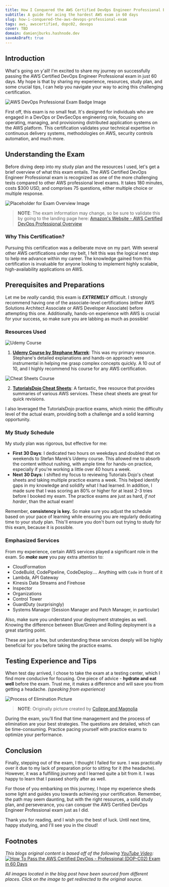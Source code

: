```yaml
---
title: How I Conquered the AWS Certified DevOps Engineer Professional Exam in 60 Days
subtitle: A guide for acing the hardest AWS exam in 60 days
slug: how-i-conquered-the-aws-devops-professional-exam
tags: aws, awscertified, dopc02, devops
cover: TBD
domain: damienjburks.hashnode.dev
saveAsDraft: true
---
```



## Introduction

What's going on y'all! I'm excited to share my journey on successfully passing the AWS Certified DevOps Engineer Professional exam in just 60 days. My hope is that by sharing my experience, resources, study plan, and some crucial tips, I can help you navigate your way to acing this challenging certification.

![AWS DevOps Professional Exam Badge Image](https://raw.githubusercontent.com/The-DevSec-Blueprint/dsb-digest/main/assets/conquered_aws_devops_pro/devops_pro_logo.png)

First off, this exam is no small feat. It's designed for individuals who are engaged in a DevOps or DevSecOps engineering role, focusing on operating, managing, and provisioning distributed application systems on the AWS platform. This certification validates your technical expertise in continuous delivery systems, methodologies on AWS, security controls automation, and much more.

## Understanding the Exam

Before diving deep into my study plan and the resources I used, let's get a brief overview of what this exam entails. The AWS Certified DevOps Engineer Professional exam is recognized as one of the more challenging tests compared to other AWS professional level exams. It takes 180 minutes, costs $300 USD, and comprises 75 questions, either multiple choice or multiple response.

![Placeholder for Exam Overview Image](https://raw.githubusercontent.com/The-DevSec-Blueprint/dsb-digest/main/assets/conquered_aws_devops_pro/exam_overview.png)
> **NOTE**: The exam information may change, so be sure to validate this by going to the landing page here: [Amazon's Website - AWS Certified DevOps Professional Overview](https://aws.amazon.com/certification/certified-devops-engineer-professional/)

### Why This Certification?

Pursuing this certification was a deliberate move on my part. With several other AWS certifications under my belt, I felt this was the logical next step to help me advance within my career. The knowledge gained from this certification is invaluable for anyone looking to implement highly scalable, high-availability applications on AWS.

## Prerequisites and Preparations

Let me be _really_ candid; this exam is **_EXTREMELY_** difficult. I strongly recommend having one of the associate-level certifications (either AWS Solutions Architect Associate or AWS Developer Associate) before attempting this one. Additionally, hands-on experience with AWS is crucial for your success, so make sure you are labbing as much as possible!

### Resources Used

![Udemy Course](https://raw.githubusercontent.com/The-DevSec-Blueprint/dsb-digest/main/assets/conquered_aws_devops_pro/stephanes_course.jpeg)

1. [**Udemy Course by Stephane Marrek**](https://www.udemy.com/course/aws-certified-devops-engineer-professional-hands-on/): This was my primary resource. Stephane's detailed explanations and hands-on approach were instrumental in helping me grasp complex concepts quickly. A 10 out of 10, and I highly recommend his course for any AWS certification.

![Cheat Sheets Course](https://raw.githubusercontent.com/The-DevSec-Blueprint/dsb-digest/main/assets/conquered_aws_devops_pro/tutorials_dojo_cheat_sheets.png)

2. [**TutorialsDojo Cheat Sheets**](https://tutorialsdojo.com/aws-cheat-sheets/): A fantastic, free resource that provides summaries of various AWS services. These cheat sheets are great for quick revisions. 

I also leveraged the TutorialsDojo practice exams, which mimic the difficulty level of the actual exam, providing both a challenge and a solid learning opportunity.

### My Study Schedule

My study plan was rigorous, but effective for me:

- **First 30 Days**: I dedicated two hours on weekdays and doubled that on weekends to Stefan Marek’s Udemy course. This allowed me to absorb the content without rushing, with ample time for hands-on practice, especially if you're working a little over 40 hours a week.
- **Next 30 Days**: I shifted my focus to reviewing Tutorials Dojo's cheat sheets and taking multiple practice exams a week. This helped identify gaps in my knowledge and solidify what I had learned. In addition, I made sure that I was scoring an 80% or higher for at least 2-3 tries before I booked my exam. The practice exams are just as hard, _if not harder_, than the actual exam!

Remember, **consistency is key.** So make sure you adjust the schedule based on your pace of learning while ensuring you are regularly dedicating time to your study plan. This'll ensure you don't burn out trying to study for this exam, because it is possible.

### Emphasized Services

From my experience, certain AWS services played a significant role in the exam. So _**make sure**_ you pay extra attention to:

- CloudFormation
- CodeBuild, CodePipeline, CodeDeploy.... Anything with `Code` in front of it
- Lambda, API Gateway
- Kinesis Data Streams and Firehose
- Inspector
- Organizations
- Control Tower
- GuardDuty (surprisingly)
- Systems Manager (Session Manager and Patch Manager, in particular)

Also, make sure you understand your deployment strategies as well. Knowing the difference between Blue/Green and Rolling deployment is a great starting point.

These are just a few, but understanding these services deeply will be highly beneficial for you before taking the practice exams.

## Testing Experience and Tips

When test day arrived, I chose to take the exam at a testing center, which I find more conducive for focusing. One piece of advice - **hydrate and eat well** before the exam. Trust me, it makes a difference and will save you from getting a headache. _(speaking from experience)_

![Process of Elimination Picture](https://raw.githubusercontent.com/The-DevSec-Blueprint/dsb-digest/main/assets/conquered_aws_devops_pro/process_elimination.jpg)
> **NOTE**: Originally picture created by [College and Magnolia](https://www.collegeandmagnolia.com/2012/2/27/2829595/process-of-elimination-lets-determine-what-a-playoff-should-not-be)

During the exam, you’ll find that time management and the process of elimination are your best strategies. The questions are detailed, which can be time-consuming. Practice pacing yourself with practice exams to optimize your performance.

## Conclusion

Finally, stepping out of the exam, I thought I failed for sure. I was practically over it due to my lack of preparation prior to sitting for it (the headache). However, it was a fulfilling journey and I learned quite a bit from it. I was happy to learn that I passed shortly after as well.

For those of you embarking on this journey, I hope my experience sheds some light and guides you towards achieving your certification. Remember, the path may seem daunting, but with the right resources, a solid study plan, and perseverance, you can conquer the AWS Certified DevOps Engineer Professional exam just as I did.

Thank you for reading, and I wish you the best of luck. Until next time, happy studying, and I'll see you in the cloud!

## Footnotes

_This blogs original content is based off of the following [YouTube Video](https://www.youtube.com/watch?v=lKm4lYMXLvg&t=1s):_
[![How To Pass the AWS Certified DevOps - Professional (DOP-C02) Exam in 60 Days](https://img.youtube.com/vi/lKm4lYMXLvg/0.jpg)](https://www.youtube.com/watch?v=lKm4lYMXLvg)

_All images located in the blog post have been sourced from different places. Click on the image to get redirected to the original source._